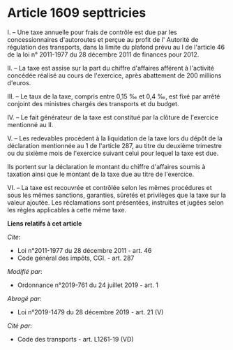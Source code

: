 # Article 1609 septtricies

I. – Une taxe annuelle pour frais de contrôle est due par les concessionnaires d'autoroutes et perçue au profit de l'
Autorité de régulation des transports, dans la limite du plafond prévu au I de l'article 46 de la loi n° 2011-1977 du 28
décembre 2011 de finances pour 2012. 

II. – La taxe est assise sur la part du chiffre d'affaires afférent à l'activité concédée réalisé au cours de l'exercice,
après abattement de 200 millions d'euros. 

III. – Le taux de la taxe, compris entre 0,15 ‰ et 0,4 ‰, est fixé par arrêté conjoint des ministres chargés des transports
et du budget. 

IV. – Le fait générateur de la taxe est constitué par la clôture de l'exercice mentionné au II. 

V. – Les redevables procèdent à la liquidation de la taxe lors du dépôt de la déclaration mentionnée au 1 de l'article 287,
au titre du deuxième trimestre ou du sixième mois de l'exercice suivant celui pour lequel la taxe est due. 

Ils portent sur la déclaration le montant du chiffre d'affaires soumis à taxation ainsi que le montant de la taxe due au
titre de l'exercice. 

VI. – La taxe est recouvrée et contrôlée selon les mêmes procédures et sous les mêmes sanctions, garanties, sûretés et
privilèges que la taxe sur la valeur ajoutée. Les réclamations sont présentées, instruites et jugées selon les règles
applicables à cette même taxe.

**Liens relatifs à cet article**

_Cite_:

  - Loi n°2011-1977 du 28 décembre 2011 - art. 46
  - Code général des impôts, CGI. - art. 287

_Modifié par_:

  - Ordonnance n°2019-761 du 24 juillet 2019 - art. 1

_Abrogé par_:

  - Loi n°2019-1479 du 28 décembre 2019 - art. 21 (V)

_Cité par_:

  - Code des transports - art. L1261-19 (VD)
